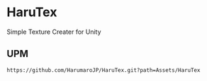 # HaruTex
Simple Texture Creater for Unity

## UPM
```https://github.com/HarumaroJP/HaruTex.git?path=Assets/HaruTex```
